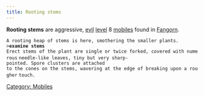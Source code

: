 ```yaml
---
title: Rooting stems
---
```


**Rooting stems** are aggressive, [evil](alignment "wikilink")
[level](level "wikilink") 8 [mobiles](mobile "wikilink") found in
[Fangorn](Fangorn "wikilink").

`A rooting heap of stems is here, smothering the smaller plants.`
`>`**`examine stems`**
`Erect stems of the plant are single or twice forked, covered with numerous`
`needle-like leaves, tiny but very sharp-pointed. Spore clusters are attached`
`to the cones on the stems, wavering at the edge of breaking upon a rougher`
`touch.`

[Category: Mobiles](Category:_Mobiles "wikilink")